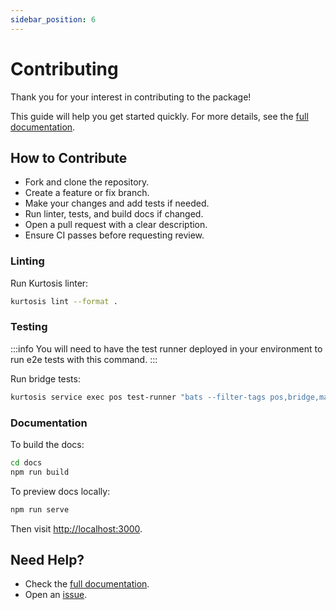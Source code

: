 ```yaml
---
sidebar_position: 6
---
```


# Contributing

Thank you for your interest in contributing to the package!

This guide will help you get started quickly. For more details, see the [full documentation](./introduction/overview.md).

## How to Contribute

- Fork and clone the repository.
- Create a feature or fix branch.
- Make your changes and add tests if needed.
- Run linter, tests, and build docs if changed.
- Open a pull request with a clear description.
- Ensure CI passes before requesting review.

### Linting

Run Kurtosis linter:

```bash
kurtosis lint --format .
```

### Testing

:::info
You will need to have the test runner deployed in your environment to run e2e tests with this command.
:::

Run bridge tests:

```bash
kurtosis service exec pos test-runner "bats --filter-tags pos,bridge,matic,pol --recursive tests/"
```

### Documentation

To build the docs:

```bash
cd docs
npm run build
```

To preview docs locally:

```bash
npm run serve
```

Then visit <http://localhost:3000>.

## Need Help?

- Check the [full documentation](./introduction/overview.md).
- Open an [issue](https://github.com/0xPolygon/kurtosis-pos/issues/new).
